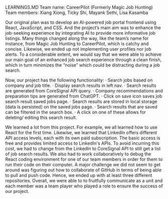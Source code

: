 LEARNINGS.MD
Team name: CareerPilot (Formerly Magic Job Hunting)
Team members: Xiang Xiong, Ticky Shi, Mayank Sethi, Lisa Kasamba

Our original plan was to develop an AI-powered job portal frontend using React, JavaScript, and CSS. And the project’s main aim was to enhance the job-seeking experience by integrating AI to provide more informative job listings. Many things changed along the way, like the team’s name for instance, from Magic Job Hunting to CareerPilot, which is catchy and concise. Likewise, we ended up not implementing user profiles nor job alerts. To a considerable extent, we would say that we were able to achieve our main goal of an enhanced job search experience through a clean finish, which in turn minimizes the “noise” which could be distracting during a job search.

Now, our project has the following functionality:
· Search jobs based on company and job title.
· Display search results in left nav.
· Search results are generated from CoreSignal API query.
· Company recommendations and preparation tips are generated from ChatGPT.
· Click on save icon saves job search result saved jobs page.
· Search results are stored in local storage (data is persisted) on the saved jobs page.
· Search results that are saved can be filtered in the search box.
· A click on one of these allows for deleting/ editing this search result.

We learned a lot from this project. For example, we all learned how to use React for the first time. Likewise, we learned that LinkedIn offers different API access levels, each with its own paid subscription. The basic access is free and provides limited access to LinkedIn's APIs. To avoid incurring this cost, we had to change from the LinkedIn to CoreSignal API to still get a list of job search results. We also had to work collaboratively to debug the React coding environment for one of our team members in order for them to run their code on their computer. A major challenge we did not seem to get around was figuring out how to collaborate of GitHub in terms of being able to pull and push code. Hence, we ended up with at least three different repositories. Overall, we were able to to fruitfully communicate as a unit and each member was a team player who played a role to ensure the success of our project.
